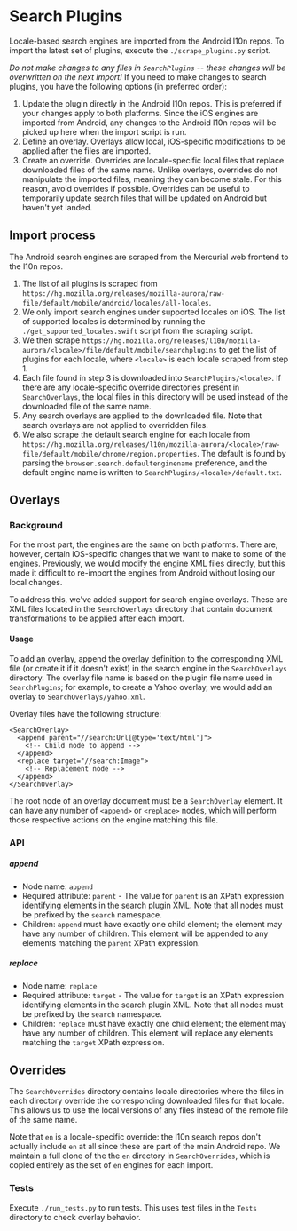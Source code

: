 # Search Plugins

Locale-based search engines are imported from the Android l10n repos. To import the latest set of plugins, execute the `./scrape_plugins.py` script.

*Do not make changes to any files in `SearchPlugins` -- these changes will be overwritten on the next import!* If you need to make changes to search plugins, you have the following options (in preferred order):

1. Update the plugin directly in the Android l10n repos. This is preferred if your changes apply to both platforms. Since the iOS engines are imported from Android, any changes to the Android l10n repos will be picked up here when the import script is run.
2. Define an overlay. Overlays allow local, iOS-specific modifications to be applied after the files are imported.
3. Create an override. Overrides are locale-specific local files that replace downloaded files of the same name. Unlike overlays, overrides do not manipulate the imported files, meaning they can become stale. For this reason, avoid overrides if possible. Overrides can be useful to temporarily update search files that will be updated on Android but haven't yet landed.

## Import process
The Android search engines are scraped from the Mercurial web frontend to the l10n repos.

1. The list of all plugins is scraped from `https://hg.mozilla.org/releases/mozilla-aurora/raw-file/default/mobile/android/locales/all-locales`.
2. We only import search engines under supported locales on iOS. The list of supported locales is determined by running the `./get_supported_locales.swift` script from the scraping script.
3. We then scrape `https://hg.mozilla.org/releases/l10n/mozilla-aurora/<locale>/file/default/mobile/searchplugins` to get the list of plugins for each locale, where `<locale>` is each locale scraped from step 1.
4. Each file found in step 3 is downloaded into `SearchPlugins/<locale>`. If there are any locale-specific override directories present in `SearchOverlays`, the local files in this directory will be used instead of the downloaded file of the same name.
5. Any search overlays are applied to the downloaded file. Note that search overlays are not applied to overridden files.
6. We also scrape the default search engine for each locale from `https://hg.mozilla.org/releases/l10n/mozilla-aurora/<locale>/raw-file/default/mobile/chrome/region.properties`. The default is found by parsing the `browser.search.defaultenginename` preference, and the default engine name is written to `SearchPlugins/<locale>/default.txt`.

## Overlays

### Background
For the most part, the engines are the same on both platforms. There are, however, certain iOS-specific changes that we want to make to some of the engines. Previously, we would modify the engine XML files directly, but this made it difficult to re-import the engines from Android without losing our local changes.

To address this, we've added support for search engine overlays. These are XML files located in the `SearchOverlays` directory that contain document transformations to be applied after each import.

#### Usage
To add an overlay, append the overlay definition to the corresponding XML file (or create it if it doesn't exist) in the search engine in the `SearchOverlays` directory. The overlay file name is based on the plugin file name used in `SearchPlugins`; for example, to create a Yahoo overlay, we would add an overlay to `SearchOverlays/yahoo.xml`.

Overlay files have the following structure:
```
<SearchOverlay>
  <append parent="//search:Url[@type='text/html']">
    <!-- Child node to append -->
  </append>
  <replace target="//search:Image">
    <!-- Replacement node -->
  </append>
</SearchOverlay>
```

The root node of an overlay document must be a `SearchOverlay` element. It can have any number of `<append>` or `<replace>` nodes, which will perform those respective actions on the engine matching this file.

### API

##### append
* Node name: `append`
* Required attribute: `parent` - The value for `parent` is an XPath expression identifying elements in the search plugin XML. Note that all nodes must be prefixed by the `search` namespace.
* Children: `append` must have exactly one child element; the element may have any number of children. This element will be appended to any elements matching the `parent` XPath expression.

##### replace
* Node name: `replace`
* Required attribute: `target` - The value for `target` is an XPath expression identifying elements in the search plugin XML. Note that all nodes must be prefixed by the `search` namespace.
* Children: `replace` must have exactly one child element; the element may have any number of children. This element will replace any elements matching the `target` XPath expression.

## Overrides
The `SearchOverrides` directory contains locale directories where the files in each directory override the corresponding downloaded files for that locale. This allows us to use the local versions of any files instead of the remote file of the same name.

Note that `en` is a locale-specific override: the l10n search repos don't actually include `en` at all since these are part of the main Android repo. We maintain a full clone of the the `en` directory in `SearchOverrides`, which is copied entirely as the set of `en` engines for each import.

### Tests
Execute `./run_tests.py` to run tests. This uses test files in the `Tests` directory to check overlay behavior.
